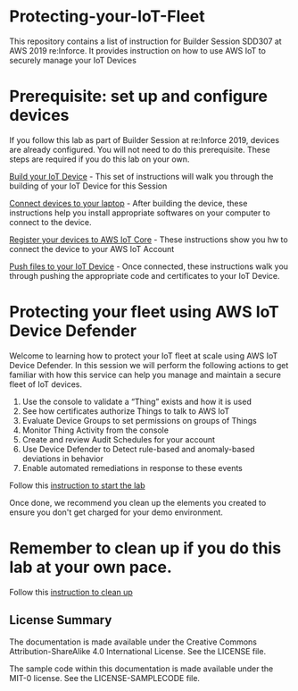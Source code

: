 # Protecting-your-IoT-Fleet
This repository contains a list of instruction for Builder Session SDD307 at AWS 2019 re:Inforce. It provides instruction on how to use AWS IoT to securely manage your IoT Devices

# Prerequisite: set up and configure devices
If you follow this lab as part of Builder Session at re:Inforce 2019, devices are already configured. You will not need to do this prerequisite. These steps are required if you do this lab on your own.

[Build your IoT Device](Device%20Setup/Building%20your%20IoT%20Device.md) - This set of instructions will walk you through the building of your IoT Device for this Session

[Connect devices to your laptop](Device%20Setup/Connect%20devices%20to%20your%20laptop.md) - After building the device, these instructions help you install appropriate softwares on your computer to connect to the device.

[Register your devices to AWS IoT Core](Device%20Setup/Register%20devices%20to%20AWS%20IoT.md) - These instructions show you hw to connect the device to your AWS IoT Account

[Push files to your IoT Device](Device%20Setup/Set%20up%20devices.md) - Once connected, these instructions walk you through pushing the appropriate code and certificates to your IoT Device.

# Protecting your fleet using AWS IoT Device Defender
Welcome to learning how to protect your IoT fleet at scale using AWS IoT Device Defender. In this session we will perform the following actions to get familiar with how this service can help you manage and maintain a secure fleet of IoT devices.

1. Use the console to validate a “Thing” exists and how it is used
2. See how certificates authorize Things to talk to AWS IoT
3. Evaluate Device Groups to set permissions on groups of Things
4. Monitor Thing Activity from the console
5. Create and review Audit Schedules for your account
6. Use Device Defender to Detect rule-based and anomaly-based deviations in behavior
7. Enable automated remediations in response to these events
 
Follow this [instruction to start the lab](Instructions/Instruction.md) 

Once done, we recommend you clean up the elements you created to ensure you don't get charged for your demo environment.

# Remember to clean up if you do this lab at your own pace.
Follow this [instruction to clean up](Clean%20up.md)

## License Summary

The documentation is made available under the Creative Commons Attribution-ShareAlike 4.0 International License. See the LICENSE file.

The sample code within this documentation is made available under the MIT-0 license. See the LICENSE-SAMPLECODE file.

